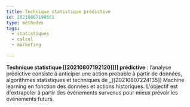 ```yaml
---
title: Technique statistique prédictive
id: 20210807190551
type: méthodes
tags:
  - statistiques
  - calcul
  - marketing
 
---
```

           

**Technique statistique  [[20210807192120]]]] prédictive** : l’analyse prédictive consiste à anticiper une action probable à partir de données, algorithmes statistiques et techniques de _[[20210807224135]] Machine learning en fonction des données et actions historiques. L'objectif est d'extrapoler à partir des événements survenus pour mieux prévoir les événements futurs.




